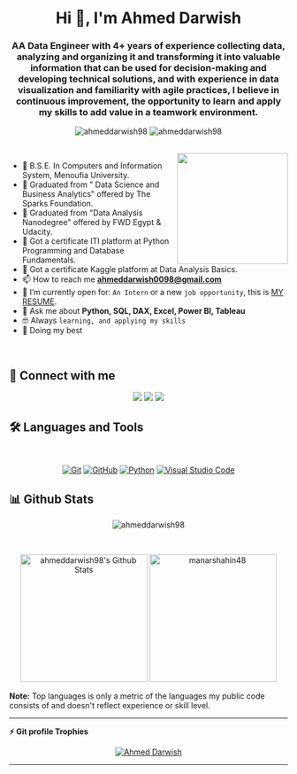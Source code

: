 <h1 align="center">Hi 👋, I'm Ahmed Darwish</h1>
<h3 align="center">AA Data Engineer with 4+ years of experience collecting data, analyzing and organizing it and transforming it into valuable information that can be used for decision-making and developing technical solutions, and with experience in data visualization and familiarity with agile practices, I believe in continuous improvement, the opportunity to learn and apply my skills to add value in a teamwork environment.</h3>

<p align="center"> <img src="https://komarev.com/ghpvc/?username=ahmeddarwish98&label=Profile%20views&color=0e75b6&style=flat" alt="ahmeddarwish98" />
		   <img src="https://img.shields.io/github/followers/ahmeddarwish98?label=Followers" alt="ahmeddarwish98" />
</p>
<br>
<img align="right" src="https://user-images.githubusercontent.com/63050133/156676671-d5b2e362-97d4-4404-9447-dd71ddfea82f.gif" width = 200px/>

- :school: B.S.E. In Computers and Information System, Menoufia University.
- 🌱 Graduated from " Data Science and Business Analytics" offered by The Sparks Foundation.
- 🌱 Graduated from "Data Analysis Nanodegree" offered by FWD Egypt & Udacity.
- 🌱 Got a certificate ITI platform at Python Programming and Database Fundamentals.
- 🌱 Got a certificate Kaggle platform at Data Analysis Basics.
- 📫 How to reach me **ahmeddarwish0098@gmail.com**
- :thinking: I’m currently open for: `An Intern` or a new `job opportunity`, this is [MY RESUME](https://drive.google.com/file/d/1S0SQHkfQ1-m9MqcRswqxq5_1UTee90CP/view?usp=sharing).
- 💬 Ask me about **Python, SQL, DAX, Excel, Power BI, Tableau**
- :nerd_face: Always `learning, and applying my skills`
- 🐼 Doing my best 

<br>

## 📩 Connect with me
<p align="center">
 <a href="mailto:ahmeddarwish0098@gmail.com" title="Gmail"><img src="https://img.shields.io/badge/gmail-%23F05033.svg?style=for-the-badge&logo=gmail&logoColor=white"/></a>
<a href="https://fb.com/adarwish98" title="Facebook"><img src="https://img.shields.io/badge/Facebook-%231877F2.svg?style=for-the-badge&logo=Facebook&logoColor=white"/></a>
<a href="https://linkedin.com/in/adarwish98" title="LinkedIn"><img src="https://img.shields.io/badge/linkedin-%230077B5.svg?style=for-the-badge&logo=linkedin&logoColor=white"/></a> 
</p>

## 🛠 Languages and Tools
<br>
<p align="center">
 <a href="https://git-scm.com/" title="Git"><img src="https://img.shields.io/badge/git-%23F05033.svg?style=for-the-badge&logo=git&logoColor=white" alt="Git"></a>
<a href="https://github.com/" title="GitHub"><img src="https://img.shields.io/badge/github-%23121011.svg?style=for-the-badge&logo=github&logoColor=white" alt="GitHub"></a>
<a href="https://www.python.org/" title="Python"><img src="https://img.shields.io/badge/python-3670A0?style=for-the-badge&logo=python&logoColor=ffdd54" alt="Python"></a>
<a href="https://code.visualstudio.com/" title="Visual Studio Code"><img src="https://img.shields.io/badge/Visual%20Studio%20Code-0078d7.svg?style=for-the-badge&logo=visual-studio-code&logoColor=white" alt="Visual Studio Code"></a>
</p>

## 📊 Github Stats
<p align="center"><img src="https://github-readme-streak-stats.herokuapp.com/?user=ahmeddarwish98&theme=tokyonight_duo" alt="ahmeddarwish98" /></p>
  <br/>
  <p align="center">
    <a href="https://github.com/anuraghazra/github-readme-stats">
	    <img alt="ahmeddarwish98's Github Stats" src="https://github-readme-stats.vercel.app/api?username=ahmeddarwish98&show_icons=true&count_private=true&locale=en&theme=tokyonight&layout=compact" height="230px"/></a>
	  <img src="https://github-readme-stats.vercel.app/api/top-langs?username=ahmeddarwish98&langs_count=10&show_icons=true&locale=en&theme=tokyonight" alt="manarshahin48" height="230px"/>
<br/>

  <b>Note:</b> Top languages is only a metric of the languages my public code consists of and doesn't reflect experience or skill level.
  </p>
  
----
<summary><b>⚡ Git profile Trophies</b></summary>

<p align="center"> <a href="https://github.com/ryo-ma/github-profile-trophy"><img src="https://github-profile-trophy.vercel.app/?username=ahmeddarwish98&layout=compact&theme=algolia" alt="Ahmed Darwish" /></a> </p>

----
